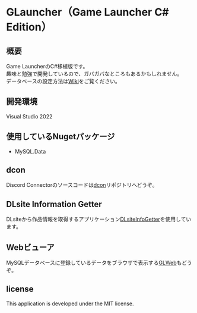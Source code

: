 # GLauncher（Game Launcher C# Edition）


## 概要
Game LauncherのC#移植版です。<br>
趣味と勉強で開発しているので、ガバガバなところもあるかもしれません。<br>
データベースの設定方法は[Wiki](https://github.com/dekotan24/glc_cs/wiki)をご覧ください。


## 開発環境
Visual Studio 2022


## 使用しているNugetパッケージ
* MySQL.Data


## dcon
Discord Connectorのソースコードは[dcon](https://github.com/dekotan24/dcon)リポジトリへどうぞ。


## DLsite Information Getter
DLsiteから作品情報を取得するアプリケーション[DLsiteInfoGetter](https://github.com/dekotan24/DLsiteInfoGetter)を使用しています。


## Webビューア
MySQLデータベースに登録しているデータをブラウザで表示する[GLWeb](https://github.com/dekotan24/GLWeb/)もどうぞ。


## license
This application is developed under the MIT license.
